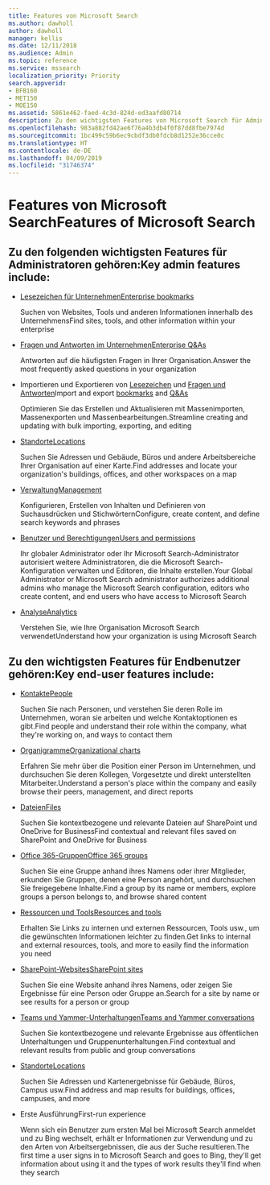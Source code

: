 ```yaml
---
title: Features von Microsoft Search
ms.author: dawholl
author: dawholl
manager: kellis
ms.date: 12/11/2018
ms.audience: Admin
ms.topic: reference
ms.service: mssearch
localization_priority: Priority
search.appverid:
- BFB160
- MET150
- MOE150
ms.assetid: 5861e462-faed-4c3d-824d-ed3aafd80714
description: Zu den wichtigsten Features von Microsoft Search für Administratoren und Endbenutzer gehören Lesezeichen, Fragen und Antworten, Verwaltung und Dateneinblicke
ms.openlocfilehash: 983a882fd42ae6f76a4b3db4f0f87dd8fbe7974d
ms.sourcegitcommit: 1bc499c59b6ec9cbdf3db0fdcb8d1252e36cce0c
ms.translationtype: HT
ms.contentlocale: de-DE
ms.lasthandoff: 04/09/2019
ms.locfileid: "31746374"
---
```

# <a name="features-of-microsoft-search"></a><span data-ttu-id="df63c-103">Features von Microsoft Search</span><span class="sxs-lookup"><span data-stu-id="df63c-103">Features of Microsoft Search</span></span>

## <a name="key-admin-features-include"></a><span data-ttu-id="df63c-104">Zu den folgenden wichtigsten Features für Administratoren gehören:</span><span class="sxs-lookup"><span data-stu-id="df63c-104">Key admin features include:</span></span>

- [<span data-ttu-id="df63c-105">Lesezeichen für Unternehmen</span><span class="sxs-lookup"><span data-stu-id="df63c-105">Enterprise bookmarks</span></span>](create-and-manage-bookmarks.md)
    
    <span data-ttu-id="df63c-106">Suchen von Websites, Tools und anderen Informationen innerhalb des Unternehmens</span><span class="sxs-lookup"><span data-stu-id="df63c-106">Find sites, tools, and other information within your enterprise</span></span>
    
- [<span data-ttu-id="df63c-107">Fragen und Antworten im Unternehmen</span><span class="sxs-lookup"><span data-stu-id="df63c-107">Enterprise Q&As</span></span>](create-and-manage-qas.md)
    
    <span data-ttu-id="df63c-108">Antworten auf die häufigsten Fragen in Ihrer Organisation.</span><span class="sxs-lookup"><span data-stu-id="df63c-108">Answer the most frequently asked questions in your organization</span></span>
    
- <span data-ttu-id="df63c-109">Importieren und Exportieren von [Lesezeichen](bulk-create-bookmarks.md) und [Fragen und Antworten](bulk-create-qas.md)</span><span class="sxs-lookup"><span data-stu-id="df63c-109">Import and export [bookmarks](bulk-create-bookmarks.md) and [Q&As](bulk-create-qas.md)</span></span>
    
    <span data-ttu-id="df63c-110">Optimieren Sie das Erstellen und Aktualisieren mit Massenimporten, Massenexporten und Massenbearbeitungen.</span><span class="sxs-lookup"><span data-stu-id="df63c-110">Streamline creating and updating with bulk importing, exporting, and editing</span></span>

- [<span data-ttu-id="df63c-111">Standorte</span><span class="sxs-lookup"><span data-stu-id="df63c-111">Locations</span></span>](locations.md)
    
    <span data-ttu-id="df63c-112">Suchen Sie Adressen und Gebäude, Büros und andere Arbeitsbereiche Ihrer Organisation auf einer Karte.</span><span class="sxs-lookup"><span data-stu-id="df63c-112">Find addresses and locate your organization's buildings, offices, and other workspaces on a map</span></span>
    
- [<span data-ttu-id="df63c-113">Verwaltung</span><span class="sxs-lookup"><span data-stu-id="df63c-113">Management</span></span>](set-up-microsoft-search.md)
    
    <span data-ttu-id="df63c-114">Konfigurieren, Erstellen von Inhalten und Definieren von Suchausdrücken und Stichwörtern</span><span class="sxs-lookup"><span data-stu-id="df63c-114">Configure, create content, and define search keywords and phrases</span></span>
    
- [<span data-ttu-id="df63c-115">Benutzer und Berechtigungen</span><span class="sxs-lookup"><span data-stu-id="df63c-115">Users and permissions</span></span>](add-users.md)
    
    <span data-ttu-id="df63c-116">Ihr globaler Administrator oder Ihr Microsoft Search-Administrator autorisiert weitere Administratoren, die die Microsoft Search-Konfiguration verwalten und Editoren, die Inhalte erstellen.</span><span class="sxs-lookup"><span data-stu-id="df63c-116">Your Global Administrator or Microsoft Search administrator authorizes additional admins who manage the Microsoft Search configuration, editors who create content, and end users who have access to Microsoft Search</span></span>
    
- [<span data-ttu-id="df63c-117">Analyse</span><span class="sxs-lookup"><span data-stu-id="df63c-117">Analytics</span></span> ](get-insights.md) 
    
    <span data-ttu-id="df63c-118">Verstehen Sie, wie Ihre Organisation Microsoft Search verwendet</span><span class="sxs-lookup"><span data-stu-id="df63c-118">Understand how your organization is using Microsoft Search</span></span> 
    
## <a name="key-end-user-features-include"></a><span data-ttu-id="df63c-119">Zu den wichtigsten Features für Endbenutzer gehören:</span><span class="sxs-lookup"><span data-stu-id="df63c-119">Key end-user features include:</span></span>

- [<span data-ttu-id="df63c-120">Kontakte</span><span class="sxs-lookup"><span data-stu-id="df63c-120">People</span></span>](use/find-people-and-groups.md)
    
    <span data-ttu-id="df63c-121">Suchen Sie nach Personen, und verstehen Sie deren Rolle im Unternehmen, woran sie arbeiten und welche Kontaktoptionen es gibt.</span><span class="sxs-lookup"><span data-stu-id="df63c-121">Find people and understand their role within the company, what they're working on, and ways to contact them</span></span>
    
- [<span data-ttu-id="df63c-122">Organigramme</span><span class="sxs-lookup"><span data-stu-id="df63c-122">Organizational charts</span></span>](use/find-people-and-groups.md)
    
    <span data-ttu-id="df63c-123">Erfahren Sie mehr über die Position einer Person im Unternehmen, und durchsuchen Sie deren Kollegen, Vorgesetzte und direkt unterstellten Mitarbeiter.</span><span class="sxs-lookup"><span data-stu-id="df63c-123">Understand a person's place within the company and easily browse their peers, management, and direct reports</span></span>
    
- [<span data-ttu-id="df63c-124">Dateien</span><span class="sxs-lookup"><span data-stu-id="df63c-124">Files</span></span>](use/find-files.md)
    
    <span data-ttu-id="df63c-125">Suchen Sie kontextbezogene und relevante Dateien auf SharePoint und OneDrive for Business</span><span class="sxs-lookup"><span data-stu-id="df63c-125">Find contextual and relevant files saved on SharePoint and OneDrive for Business</span></span>
    
- [<span data-ttu-id="df63c-126">Office 365-Gruppen</span><span class="sxs-lookup"><span data-stu-id="df63c-126">Office 365 groups</span></span>](use/find-people-and-groups.md)
    
    <span data-ttu-id="df63c-127">Suchen Sie eine Gruppe anhand ihres Namens oder ihrer Mitglieder, erkunden Sie Gruppen, denen eine Person angehört, und durchsuchen Sie freigegebene Inhalte.</span><span class="sxs-lookup"><span data-stu-id="df63c-127">Find a group by its name or members, explore groups a person belongs to, and browse shared content</span></span>
    
- [<span data-ttu-id="df63c-128">Ressourcen und Tools</span><span class="sxs-lookup"><span data-stu-id="df63c-128">Resources and tools</span></span>](use/find-resources-tools-and-more.md)
    
    <span data-ttu-id="df63c-129">Erhalten Sie Links zu internen und externen Ressourcen, Tools usw., um die gewünschten Informationen leichter zu finden.</span><span class="sxs-lookup"><span data-stu-id="df63c-129">Get links to internal and external resources, tools, and more to easily find the information you need</span></span>
    
- [<span data-ttu-id="df63c-130">SharePoint-Websites</span><span class="sxs-lookup"><span data-stu-id="df63c-130">SharePoint sites</span></span>](use/find-sharepoint-sites.md)
    
    <span data-ttu-id="df63c-131">Suchen Sie eine Website anhand ihres Namens, oder zeigen Sie Ergebnisse für eine Person oder Gruppe an.</span><span class="sxs-lookup"><span data-stu-id="df63c-131">Search for a site by name or see results for a person or group</span></span>
    
- [<span data-ttu-id="df63c-132">Teams und Yammer-Unterhaltungen</span><span class="sxs-lookup"><span data-stu-id="df63c-132">Teams and Yammer conversations</span></span>](use/find-conversations.md)
    
    <span data-ttu-id="df63c-133">Suchen Sie kontextbezogene und relevante Ergebnisse aus öffentlichen Unterhaltungen und Gruppenunterhaltungen.</span><span class="sxs-lookup"><span data-stu-id="df63c-133">Find contextual and relevant results from public and group conversations</span></span>

- [<span data-ttu-id="df63c-134">Standorte</span><span class="sxs-lookup"><span data-stu-id="df63c-134">Locations</span></span>](use/find-locations.md)
    
    <span data-ttu-id="df63c-135">Suchen Sie Adressen und Kartenergebnisse für Gebäude, Büros, Campus usw.</span><span class="sxs-lookup"><span data-stu-id="df63c-135">Find address and map results for buildings, offices, campuses, and more</span></span>
    
- <span data-ttu-id="df63c-136">Erste Ausführung</span><span class="sxs-lookup"><span data-stu-id="df63c-136">First-run experience</span></span>
    
    <span data-ttu-id="df63c-137">Wenn sich ein Benutzer zum ersten Mal bei Microsoft Search anmeldet und zu Bing wechselt, erhält er Informationen zur Verwendung und zu den Arten von Arbeitsergebnissen, die aus der Suche resultieren.</span><span class="sxs-lookup"><span data-stu-id="df63c-137">The first time a user signs in to Microsoft Search and goes to Bing, they'll get information about using it and the types of work results they'll find when they search</span></span>